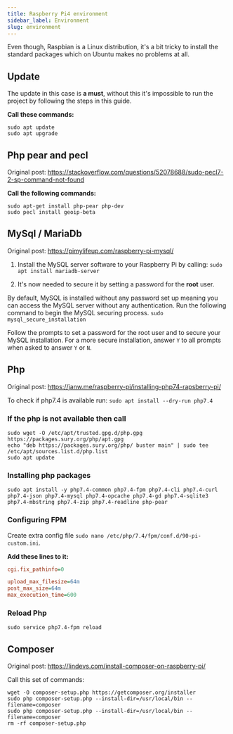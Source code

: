 ```yaml
---
title: Raspberry Pi4 environment
sidebar_label: Environment
slug: environment
---
```


Even though, Raspbian is a Linux distribution, it's a bit tricky to install the standard packages which on Ubuntu makes 
no problems at all.

## Update

The update in this case is **a must**, without this it's impossible to run the project by following the steps in 
this guide.

**Call these commands:**
```shell
sudo apt update
sudo apt upgrade
```

## Php pear and pecl
Original post: https://stackoverflow.com/questions/52078688/sudo-pecl7-2-sp-command-not-found

**Call the following commands:**
```shell
sudo apt-get install php-pear php-dev
sudo pecl install geoip-beta
```

## MySql / MariaDb
Original post: https://pimylifeup.com/raspberry-pi-mysql/

1. Install the MySQL server software to your Raspberry Pi by calling:
`sudo apt install mariadb-server`

2. It's now needed to secure it by setting a password for the **root** user.

By default, MySQL is installed without any password set up meaning you can access the MySQL server without any authentication.
Run the following command to begin the MySQL securing process.
`sudo mysql_secure_installation`

Follow the prompts to set a password for the root user and to secure your MySQL installation.
For a more secure installation, answer `Y` to all prompts when asked to answer `Y` or `N`.

## Php
Original post: https://janw.me/raspberry-pi/installing-php74-rapsberry-pi/

To check if php7.4 is available run: `sudo apt install --dry-run php7.4`
### If the php is not available then call
```shell
sudo wget -O /etc/apt/trusted.gpg.d/php.gpg https://packages.sury.org/php/apt.gpg
echo "deb https://packages.sury.org/php/ buster main" | sudo tee /etc/apt/sources.list.d/php.list
sudo apt update
```

### Installing php packages
```shell
sudo apt install -y php7.4-common php7.4-fpm php7.4-cli php7.4-curl php7.4-json php7.4-mysql php7.4-opcache php7.4-gd php7.4-sqlite3 php7.4-mbstring php7.4-zip php7.4-readline php-pear
```

### Configuring FPM
Create extra config file `sudo nano /etc/php/7.4/fpm/conf.d/90-pi-custom.ini`.

**Add these lines to it:**
```ini
cgi.fix_pathinfo=0

upload_max_filesize=64m
post_max_size=64m
max_execution_time=600
```

### Reload Php
```shell
sudo service php7.4-fpm reload
```

## Composer
Original post: https://lindevs.com/install-composer-on-raspberry-pi/

Call this set of commands:
```shell
wget -O composer-setup.php https://getcomposer.org/installer
sudo php composer-setup.php --install-dir=/usr/local/bin --filename=composer
sudo php composer-setup.php --install-dir=/usr/local/bin --filename=composer
rm -rf composer-setup.php
```